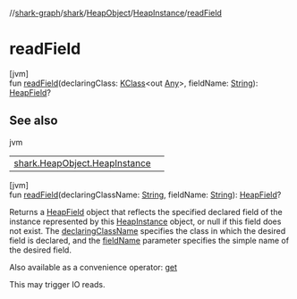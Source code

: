 //[shark-graph](../../../../index.md)/[shark](../../index.md)/[HeapObject](../index.md)/[HeapInstance](index.md)/[readField](read-field.md)

# readField

[jvm]\
fun [readField](read-field.md)(declaringClass: [KClass](https://kotlinlang.org/api/latest/jvm/stdlib/kotlin.reflect/-k-class/index.html)&lt;out [Any](https://kotlinlang.org/api/latest/jvm/stdlib/kotlin/-any/index.html)&gt;, fieldName: [String](https://kotlinlang.org/api/latest/jvm/stdlib/kotlin/-string/index.html)): [HeapField](../../-heap-field/index.md)?

## See also

jvm

| | |
|---|---|
| [shark.HeapObject.HeapInstance](read-field.md) |  |

[jvm]\
fun [readField](read-field.md)(declaringClassName: [String](https://kotlinlang.org/api/latest/jvm/stdlib/kotlin/-string/index.html), fieldName: [String](https://kotlinlang.org/api/latest/jvm/stdlib/kotlin/-string/index.html)): [HeapField](../../-heap-field/index.md)?

Returns a [HeapField](../../-heap-field/index.md) object that reflects the specified declared field of the instance represented by this [HeapInstance](index.md) object, or null if this field does not exist. The [declaringClassName](read-field.md) specifies the class in which the desired field is declared, and the [fieldName](read-field.md) parameter specifies the simple name of the desired field.

Also available as a convenience operator: [get](get.md)

This may trigger IO reads.
